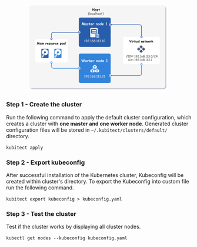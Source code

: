 <div align=center>
  <img
    class="mobile-w-100"
    src="/assets/images/topology-1m1w-arch.png" 
    alt="Arhitecture of the cluster with one master and one worker node"
    width="75%">
</div>

### Step 1 - Create the cluster

Run the following command to apply the default cluster configuration, which creates a cluster with **one master and one worker node**.
Generated cluster configuration files will be stored in `~/.kubitect/clusters/default/` directory.

```
kubitect apply
```

### Step 2 - Export kubeconfig

After successful installation of the Kubernetes cluster, Kubeconfig will be created within cluster's directory.
To export the Kubeconfig into custom file run the following command.

```
kubitect export kubeconfig > kubeconfig.yaml
```

### Step 3 - Test the cluster

Test if the cluster works by displaying all cluster nodes.

```
kubectl get nodes --kubeconfig kubeconfig.yaml
```